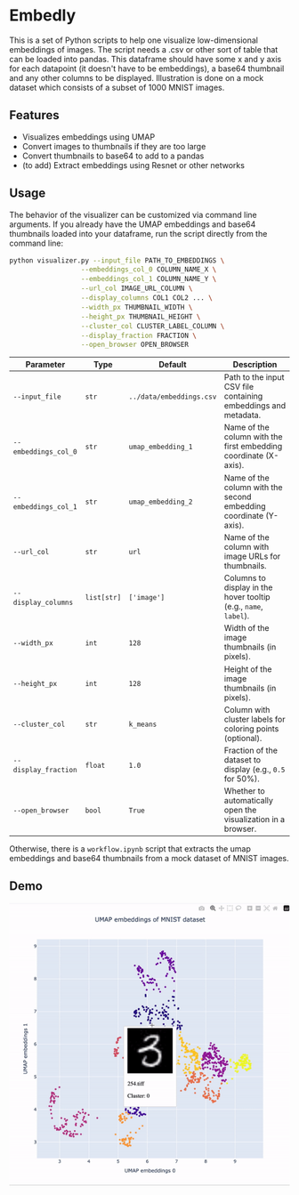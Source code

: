 
# Embedly
This is a set of Python scripts to help one visualize low-dimensional embeddings of images. The script needs a .csv or other sort of table that can be loaded into pandas. This dataframe should have some x and y axis for each datapoint (it doesn't have to be embeddings), a base64 thumbnail and any other columns to be displayed. Illustration is done on a mock dataset which consists of a subset of 1000 MNIST images.

## Features

- Visualizes embeddings using UMAP
- Convert images to thumbnails if they are too large
- Convert thumbnails to base64 to add to a pandas 
- (to add) Extract embeddings using Resnet or other networks

## Usage

The behavior of the visualizer can be customized via command line arguments. 
If you already have the UMAP embeddings and base64 thumbnails loaded into your dataframe, run the script directly from the command line:

```bash 
python visualizer.py --input_file PATH_TO_EMBEDDINGS \
                  --embeddings_col_0 COLUMN_NAME_X \
                  --embeddings_col_1 COLUMN_NAME_Y \
                  --url_col IMAGE_URL_COLUMN \
                  --display_columns COL1 COL2 ... \
                  --width_px THUMBNAIL_WIDTH \
                  --height_px THUMBNAIL_HEIGHT \
                  --cluster_col CLUSTER_LABEL_COLUMN \
                  --display_fraction FRACTION \
                  --open_browser OPEN_BROWSER

```


| Parameter             | Type       | Default               | Description                                                                 |
|-----------------------|------------|-----------------------|-----------------------------------------------------------------------------|
| `--input_file`        | `str`      | `../data/embeddings.csv` | Path to the input CSV file containing embeddings and metadata.             |
| `--embeddings_col_0`  | `str`      | `umap_embedding_1`    | Name of the column with the first embedding coordinate (X-axis).           |
| `--embeddings_col_1`  | `str`      | `umap_embedding_2`    | Name of the column with the second embedding coordinate (Y-axis).          |
| `--url_col`           | `str`      | `url`                 | Name of the column with image URLs for thumbnails.                         |
| `--display_columns`   | `list[str]`| `['image']`           | Columns to display in the hover tooltip (e.g., `name`, `label`).           |
| `--width_px`          | `int`      | `128`                 | Width of the image thumbnails (in pixels).                                 |
| `--height_px`         | `int`      | `128`                 | Height of the image thumbnails (in pixels).                                |
| `--cluster_col`       | `str`      | `k_means`             | Column with cluster labels for coloring points (optional).                 |
| `--display_fraction`  | `float`    | `1.0`                 | Fraction of the dataset to display (e.g., `0.5` for 50%).                  |
| `--open_browser`      | `bool`     | `True`                | Whether to automatically open the visualization in a browser.              |


Otherwise, there is a `workflow.ipynb` script that extracts the umap embeddings and base64 thumbnails from a mock dataset of MNIST images. 



## Demo
![Example Visualization](assets/example1.gif)



